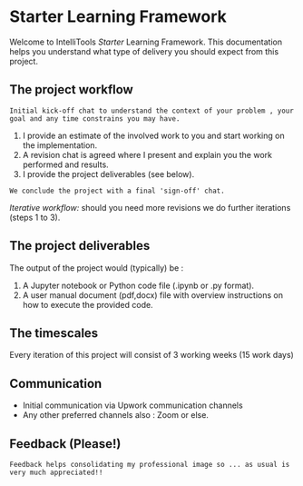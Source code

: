 # Starter Learning Framework

Welcome to IntelliTools _Starter_ Learning Framework. This documentation helps you understand what type of delivery you should expect from this project.

## The project workflow
 
```{note}
Initial kick-off chat to understand the context of your problem , your goal and any time constrains you may have.
```

  1. I provide an estimate of the involved work to you and start working on the implementation.
  2. A revision chat is agreed where I present and explain you the work performed and results.
  3. I provide the project deliverables (see below).
  
```{note}
We conclude the project with a final 'sign-off' chat. 
```

  *Iterative workflow:* should you need more revisions we do further iterations (steps 1 to 3).    

## The project deliverables

The output of the project would (typically) be :

  1. A Jupyter notebook or Python code file (.ipynb or .py format).
  2. A user manual document (pdf,docx) file with overview instructions on how to execute the provided code.

## The timescales

Every iteration of this project will consist of 3 working weeks (15 work days) 

## Communication

  - Initial communication via Upwork communication channels
  - Any other preferred channels also : Zoom or else.

## Feedback (Please!)

`````{important} 
Feedback helps consolidating my professional image so ... as usual is very much appreciated!!
`````